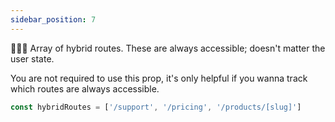 ```yaml
---
sidebar_position: 7
---
```


🚦🚦🚦 Array of hybrid routes. These are always accessible; doesn't matter the user state.

You are not required to use this prop, it's only helpful if you wanna track which routes are always accessible.

```ts
const hybridRoutes = ['/support', '/pricing', '/products/[slug]']
```
